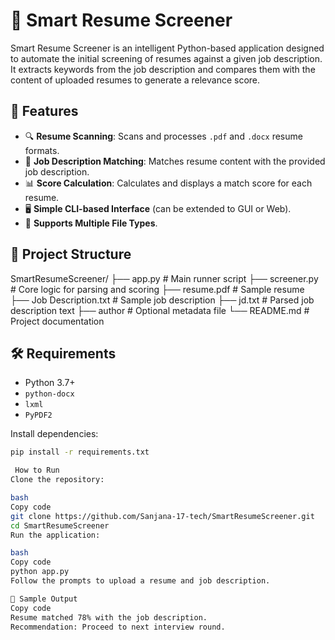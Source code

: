 # 🧠 Smart Resume Screener

Smart Resume Screener is an intelligent Python-based application designed to automate the initial screening of resumes against a given job description. It extracts keywords from the job description and compares them with the content of uploaded resumes to generate a relevance score.

## 🚀 Features

- 🔍 **Resume Scanning**: Scans and processes `.pdf` and `.docx` resume formats.
- 📄 **Job Description Matching**: Matches resume content with the provided job description.
- 📊 **Score Calculation**: Calculates and displays a match score for each resume.
- 🖥️ **Simple CLI-based Interface** (can be extended to GUI or Web).
- 📁 **Supports Multiple File Types**.

## 📂 Project Structure
SmartResumeScreener/
├── app.py # Main runner script
├── screener.py # Core logic for parsing and scoring
├── resume.pdf # Sample resume
├── Job Description.txt # Sample job description
├── jd.txt # Parsed job description text
├── author # Optional metadata file
└── README.md # Project documentation


## 🛠️ Requirements

- Python 3.7+
- `python-docx`
- `lxml`
- `PyPDF2`

Install dependencies:
```bash
pip install -r requirements.txt

 How to Run
Clone the repository:

bash
Copy code
git clone https://github.com/Sanjana-17-tech/SmartResumeScreener.git
cd SmartResumeScreener
Run the application:

bash
Copy code
python app.py
Follow the prompts to upload a resume and job description.

🧪 Sample Output
Copy code
Resume matched 78% with the job description.
Recommendation: Proceed to next interview round.


